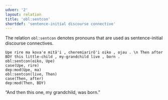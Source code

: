 ```yaml
---
udver: '2'
layout: relation
title: 'obl:sentcon'
shortdef: 'sentence-initial discourse connective'
---
```


The relation `obl:sentcon` denotes pronouns that are used as sentence-initial discourse connectives.

~~~ sdparse
Upe rire ma kova'e mitã'i , cheremiarirõ'i oiko , ojau . \n Then after BDY this little-child , my-grandchild live , born .
obl:sentcon(oiko, Upe)
case(Upe, rire)
dep:mod(Upe, ma)
obl:sentcon(live, Then)
case(Then, after)
dep:mod(Then, BDY)
~~~

“And then this one, my grandchild, was born.”

<!-- Interlanguage links updated Pá kvě 14 11:09:18 CEST 2021 -->
